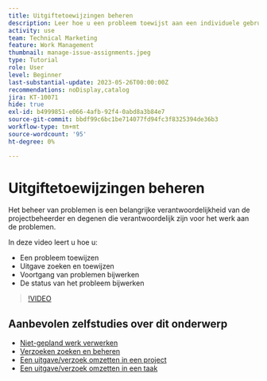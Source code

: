 ```yaml
---
title: Uitgiftetoewijzingen beheren
description: Leer hoe u een probleem toewijst aan een individuele gebruiker, meerdere gebruikers of een team, zodat het probleem wordt opgelost.
activity: use
team: Technical Marketing
feature: Work Management
thumbnail: manage-issue-assignments.jpeg
type: Tutorial
role: User
level: Beginner
last-substantial-update: 2023-05-26T00:00:00Z
recommendations: noDisplay,catalog
jira: KT-10071
hide: true
exl-id: b4999851-e066-4afb-92f4-0abd8a3b84e7
source-git-commit: bbdf99c6bc1be714077fd94fc3f8325394de36b3
workflow-type: tm+mt
source-wordcount: '95'
ht-degree: 0%

---
```


# Uitgiftetoewijzingen beheren

Het beheer van problemen is een belangrijke verantwoordelijkheid van de projectbeheerder en degenen die verantwoordelijk zijn voor het werk aan de problemen.

In deze video leert u hoe u:

* Een probleem toewijzen
* Uitgave zoeken en toewijzen
* Voortgang van problemen bijwerken
* De status van het probleem bijwerken

>[!VIDEO](https://video.tv.adobe.com/v/3446961/?quality=12&learn=on&enablevpops=1&captions=dut)

## Aanbevolen zelfstudies over dit onderwerp

* [Niet-gepland werk verwerken](/help/manage-work/issues-requests/handle-unplanned-work.md)
* [Verzoeken zoeken en beheren](/help/manage-work/issues-requests/find-requests.md)
* [Een uitgave/verzoek omzetten in een project](/help/manage-work/issues-requests/create-a-project-from-a-request.md)
* [Een uitgave/verzoek omzetten in een taak](/help/manage-work/issues-requests/convert-issues-to-other-work-items.md)
